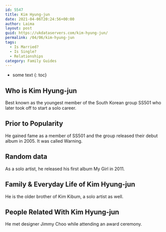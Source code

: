 ```yaml
---
id: 5547
title: Kim Hyung-jun
date: 2021-04-06T20:24:56+00:00
author: Laima
layout: post
guid: https://ukdataservers.com/kim-hyung-jun/
permalink: /04/06/kim-hyung-jun
tags:
  - Is Married?
  - Is Single?
  - Relationships
category: Family Guides
---
```


* some text
{: toc}


## Who is Kim Hyung-jun
                  
                  
                  
Best known as the youngest member of the South Korean group SS501 who later took off to start a solo career.
                  
              
            
              
            
                
                
                
## Prior to Popularity
                  
                  
                  
He gained fame as a member of SS501 and the group released their debut album in 2005. It was called Warning.
                  
              
            
              
            
                
                
                
## Random data
                  
                  
                  
As a solo artist, he released his first album My Girl in 2011.
                  
              
            
              
            
                
                
                
## Family & Everyday Life of Kim Hyung-jun
                  
                  
                  
He is the older brother of Kim Kibum, a solo artist as well.
                  
              
            
              
            
                
                
                
## People Related With Kim Hyung-jun
                  
                  
                  
He met designer Jimmy Choo while attending an award ceremony.
                  
              
            
              
            
                
              
            
              
              
            
            
              
            
          
          
          